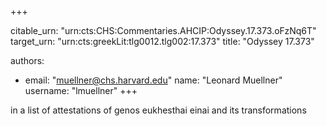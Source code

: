 +++


citable_urn: "urn:cts:CHS:Commentaries.AHCIP:Odyssey.17.373.oFzNq6T"
target_urn: "urn:cts:greekLit:tlg0012.tlg002:17.373"
title: "Odyssey 17.373"

authors:
- email: "muellner@chs.harvard.edu"
  name: "Leonard Muellner"
  username: "lmuellner"
+++

<p>in a list of attestations of genos eukhesthai einai and its transformations</p>